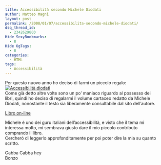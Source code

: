 ```yaml
---
title: Accessibilità secondo Michele Diodati
author: Matteo Magni
layout: post
permalink: /2008/01/07/accessibilita-secondo-michele-diodati/
dsq_thread_id:
  - 2342629803
Hide SexyBookmarks:
  - 0
Hide OgTags:
  - 0
categories:
  - HTML
tags:
  - Accessibilità
---
```

<p>Per questo nuovo anno ho deciso di farmi un piccolo regalo:<br />
<a href='http://accessibile.diodati.org/agc/index.html' title='Accessibilità diodati'><img src='http://magni.me/wp-content/uploads/2008/01/accessibile.thumbnail.gif' alt='Accessibilità diodati' /></a><br />
Come già detto altre volte sono un po&#8217; maniaco riguardo al possesso  dei libri, quindi ho deciso di regalarmi il volume cartaceo redatto da Michele Diodati, nonostante il testo sia liberamente consultabile dal sito dell&#8217;autore.</p>
<p><a href="http://accessibile.diodati.org/agc/index.html">Libro on-line</a></p>
<p>Michele è uno dei guru italiani dell&#8217;accessibilità, e visto che il tema mi interessa molto, mi sembrava giusto dare il mio piccolo contributo comprando il libro.<br />
Cercherò di leggerlo approfonditamente per poi poter dire la mia su quanto scritto.</p>
<p>Gabba Gabba hey<br />
Bonzo</p>
